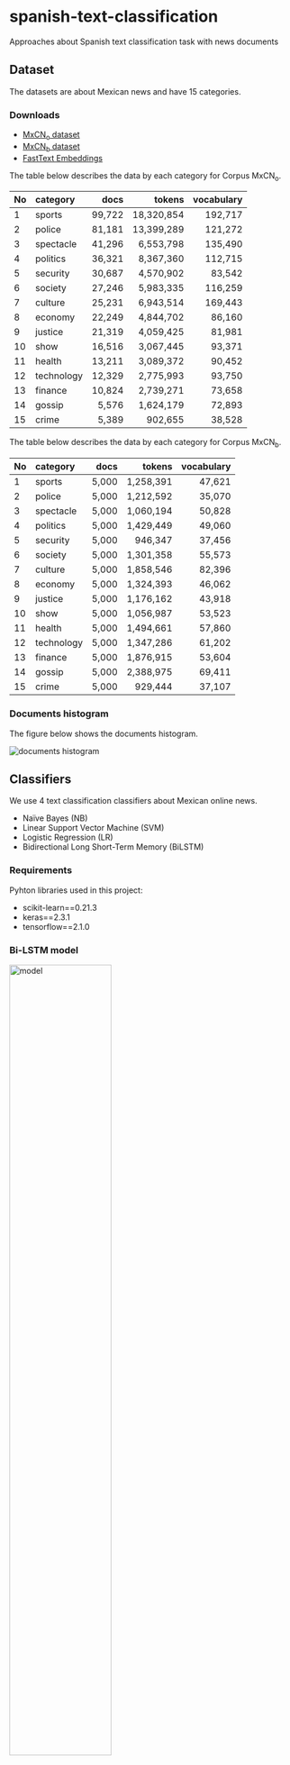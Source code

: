 # spanish-text-classification
Approaches about Spanish text classification task with news documents

## Dataset

The datasets are about Mexican news and have 15 categories.

### Downloads

* [MxCN<sub>o</sub> dataset](https://drive.google.com/file/d/1yag5gLaCbT1GWoxYEY1e2IrmZImfM9oe/view?usp=sharing)
* [MxCN<sub>b</sub> dataset](https://drive.google.com/file/d/1AL6mede_WPDe0P6nN21iQoxjTTM4sFfn/view?usp=sharing)
* [FastText Embeddings](https://drive.google.com/open?id=1moxnW-VSy99mtFExfU5muEubTQ62iQem)

The table below describes the data by each category for Corpus MxCN<sub>o</sub>.

No  |  category  |  docs   |   tokens    |vocabulary
:---|    :---    |    ---: |    ---:     | ---:
1   | sports     | 99,722  |  18,320,854 | 192,717
2   | police     | 81,181  |  13,399,289 | 121,272
3   | spectacle  | 41,296  |  6,553,798  | 135,490
4   | politics   | 36,321  |  8,367,360  | 112,715
5   | security   | 30,687  |  4,570,902  | 83,542
6   | society    | 27,246  |  5,983,335  | 116,259
7   | culture    | 25,231  |  6,943,514  | 169,443
8   | economy    | 22,249  |  4,844,702  | 86,160
9   | justice    | 21,319  |  4,059,425  | 81,981
10  | show       | 16,516  |  3,067,445  | 93,371
11  | health     | 13,211  |  3,089,372  | 90,452
12  | technology | 12,329  |  2,775,993  | 93,750
13  | finance    | 10,824  |  2,739,271  | 73,658
14  | gossip     | 5,576   |  1,624,179  | 72,893
15  | crime      | 5,389   |  902,655    | 38,528


The table below describes the data by each category for Corpus MxCN<sub>b</sub>.

No  |  category  |  docs   |   tokens    |vocabulary
:---|    :---    |    ---: |    ---:     | ---:
1   | sports     | 5,000   | 1,258,391   | 47,621
2   | police     | 5,000   | 1,212,592   | 35,070
3   | spectacle  | 5,000   | 1,060,194   | 50,828
4   | politics   | 5,000   | 1,429,449   | 49,060
5   | security   | 5,000   |   946,347   | 37,456
6   | society    | 5,000   | 1,301,358   | 55,573
7   | culture    | 5,000   | 1,858,546   | 82,396
8   | economy    | 5,000   | 1,324,393   | 46,062
9   | justice    | 5,000   | 1,176,162   | 43,918
10  | show       | 5,000   | 1,056,987   | 53,523
11  | health     | 5,000   | 1,494,661   | 57,860
12  | technology | 5,000   | 1,347,286   | 61,202
13  | finance    | 5,000   | 1,876,915   | 53,604
14  | gossip     | 5,000   | 2,388,975   | 69,411
15  | crime      | 5,000   |   929,444   | 37,107


### Documents histogram

The figure below shows the documents histogram.

![documents histogram](/img/zoom_docs_hist.png)

## Classifiers

We use 4 text classification classifiers about Mexican online news.

* Naïve Bayes (NB)
* Linear Support Vector Machine (SVM)
* Logistic Regression (LR)
* Bidirectional Long Short-Term Memory (BiLSTM)

### Requirements

Pyhton libraries used in this project:

* scikit-learn==0.21.3
* keras==2.3.1
* tensorflow==2.1.0


### Bi-LSTM model

<img src="/img/model.png" width="60%" alt="model">

The figure below shows the loss and accuracy function to train the Bi-LSTM network for Corpus MxCN<sub>o</sub>.

![model](/img/acc_loss.png)

The figure below shows the loss and accuracy function to train the Bi-LSTM network for Corpus MxCN<sub>b</sub>.

![model](/img/acc_loss_5k.png)

## Results

### Classifiers evaluation on the MxCN<sub>o</sub> corpus
The **Precision metric** applied over the fifteen news categories is shown in the below Figure.

<img src="/img/Precision_score_lines_full.png" width="100%" alt="precision score">

The **Recall metric** applied over the fifteen news categories is shown in the below Figure.

<img src="/img/Recall_score_lines_full.png" width="100%" alt="recall score">

The **F1 metric** applied over the fifteen news categories is shown in the below Figure.

<img src="/img/F1_score_lines_full.png" width="100%" alt="F1 score">

### Classifiers evaluation on the MxCN<sub>b</sub> corpus
The **Precision metric** applied over the fifteen news categories is shown in the below Figure.

<img src="/img/Precision_score_lines_5k.png" width="100%" alt="precision score">

The **Recall metric** applied over the fifteen news categories is shown in the below Figure.

<img src="/img/Recall_score_lines_5k.png" width="100%" alt="recall score">

The **F1 metric** applied over the fifteen news categories is shown in the below Figure.

<img src="/img/F1_score_lines_5k.png" width="100%" alt="F1 score">


### General results

The table below describes the general evaluations obtained over the four classifiers.

<table>
<thead>
<tr>
<th rowspan="2">No.</th>
<th rowspan="2">Classifier</th>
<th colspan="4">Corpus MxNC<sub>o</sub></th>
<th colspan="4">Corpus MxNC<sub>b</sub></th>
</tr>
<tr>
<th>Precision</th>
<th>Recall</th>
<th>F1</th>
<th>Accuracy</th>
<th>Precision</th>
<th>Recall</th>
<th>F1</th>
<th>Accuracy</th>
</tr>
</thead>
<tbody>
<tr>
	<td>1</td><td>NB</td><td>0.66</td><td>0.42</td><td>0.41</td><td>0.65</td><td>0.81</td><td>0.81</td><td>0.81</td><td>0.80</td></tr>
<tr>
	<td>2</td><td>SVM</td><td>0.70</td><td>0.49</td><td>0.49</td><td>0.68</td><td>0.79</td><td>0.79</td><td>0.78</td><td>0.78</td></tr>
<tr>
	<td>3</td><td>LR</td><td>0.81</td><td>0.80</td><td>0.80</td><td>0.84</td><td><strong>0.86</strong></td><td><strong>0.86</strong></td><td><strong>0.86</strong></td><td><strong>0.86</strong></td></tr>
<tr>
	<td>4</td><td>BiLSTM</td><td><strong>0.85</strong></td><td><strong>0.85</strong></td><td><strong>0.85</strong></td><td><strong>0.88</strong></td><td><strong>0.86</strong></td><td><strong>0.86</strong></td><td><strong>0.86</strong></td><td><strong>0.86</strong></td></tr>
</tbody>
</table>

